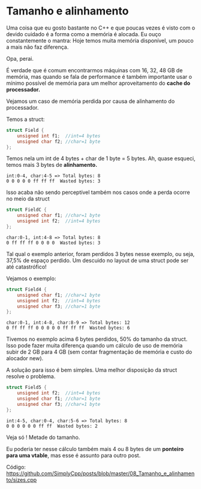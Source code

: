 # Tamanho e alinhamento

Uma coisa que eu gosto bastante no C++ e que poucas vezes é visto com o devido cuidado é a forma como a memória é alocada. Eu ouço constantemente o mantra: Hoje temos muita memória disponível, um pouco a mais não faz diferença.

Opa, perai.

É verdade que é comum encontrarmos máquinas com 16, 32, 48 GB de memória, mas quando se fala de performance é também importante usar o mínimo possível de memória para um melhor aproveitamento do __cache do processador.__

Vejamos um caso de memória perdida por causa de alinhamento do processador.

Temos a struct:

```cpp
struct Field {
	unsigned int f1;  //int=4 bytes
	unsigned char f2; //char=1 byte
};
```

Temos nela um int de 4 bytes + char de 1 byte = 5 bytes. Ah, quase esqueci, temos mais 3 bytes de __alinhamento.__

```
int:0-4, char:4-5 => Total bytes: 8
0 0 0 0 0 ff ff ff  Wasted bytes: 3
```

Isso acaba não sendo perceptível também nos casos onde a perda ocorre no meio da struct

```cpp
struct FieldC {
	unsigned char f1; //char=1 byte
	unsigned int f2;  //int=4 bytes
};
```

```
char:0-1, int:4-8 => Total bytes: 8
0 ff ff ff 0 0 0 0  Wasted bytes: 3
```

Tal qual o exemplo anterior, foram perdidos 3 bytes nesse exemplo, ou seja, 37,5% de espaço perdido. Um descuido no layout de uma struct pode ser até catastrófico!

Vejamos o exemplo:

```cpp
struct Field4 {
	unsigned char f1; //char=1 byte
	unsigned int f2;  //int=4 bytes
	unsigned char f3; //char=1 byte
};
```

```
char:0-1, int:4-8, char:8-9 => Total bytes: 12
0 ff ff ff 0 0 0 0 0 ff ff ff  Wasted bytes: 6
```

Tivemos no exemplo acima 6 bytes perdidos, 50% do tamanho da struct. Isso pode fazer muita diferença quando um cálculo de uso de memória subir de 2 GB para 4 GB (sem contar fragmentação de memória e custo do alocador new).

A solução para isso é bem simples. Uma melhor disposição da struct resolve o problema.

```cpp
struct Field5 {
	unsigned int f2;  //int=4 bytes
	unsigned char f1; //char=1 byte
	unsigned char f3; //char=1 byte
};
```

```
int:4-5, char:0-4, char:5-6 => Total bytes: 8
0 0 0 0 0 0 ff ff  Wasted bytes: 2
```

Veja só ! Metade do tamanho.

Eu poderia ter nesse cálculo também mais 4 ou 8 bytes de um __ponteiro para uma vtable__, mas esse é assunto para outro post.

Código: https://github.com/SimplyCpp/posts/blob/master/08_Tamanho_e_alinhamento/sizes.cpp
